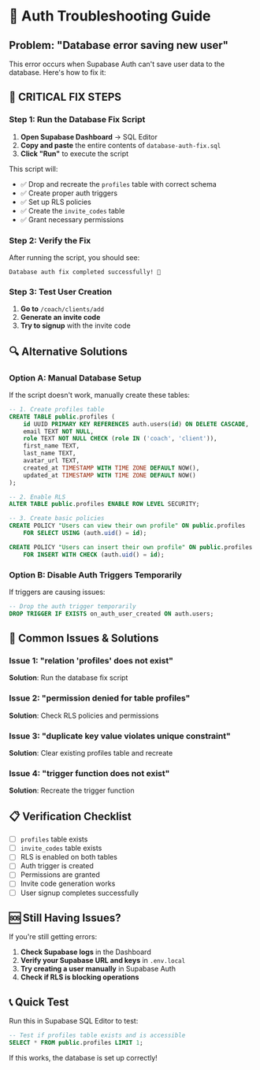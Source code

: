 # 🔧 Auth Troubleshooting Guide

## Problem: "Database error saving new user"

This error occurs when Supabase Auth can't save user data to the database. Here's how to fix it:

## 🚨 **CRITICAL FIX STEPS**

### Step 1: Run the Database Fix Script

1. **Open Supabase Dashboard** → SQL Editor
2. **Copy and paste** the entire contents of `database-auth-fix.sql`
3. **Click "Run"** to execute the script

This script will:

- ✅ Drop and recreate the `profiles` table with correct schema
- ✅ Create proper auth triggers
- ✅ Set up RLS policies
- ✅ Create the `invite_codes` table
- ✅ Grant necessary permissions

### Step 2: Verify the Fix

After running the script, you should see:

```
Database auth fix completed successfully! 🎉
```

### Step 3: Test User Creation

1. **Go to** `/coach/clients/add`
2. **Generate an invite code**
3. **Try to signup** with the invite code

## 🔍 **Alternative Solutions**

### Option A: Manual Database Setup

If the script doesn't work, manually create these tables:

```sql
-- 1. Create profiles table
CREATE TABLE public.profiles (
    id UUID PRIMARY KEY REFERENCES auth.users(id) ON DELETE CASCADE,
    email TEXT NOT NULL,
    role TEXT NOT NULL CHECK (role IN ('coach', 'client')),
    first_name TEXT,
    last_name TEXT,
    avatar_url TEXT,
    created_at TIMESTAMP WITH TIME ZONE DEFAULT NOW(),
    updated_at TIMESTAMP WITH TIME ZONE DEFAULT NOW()
);

-- 2. Enable RLS
ALTER TABLE public.profiles ENABLE ROW LEVEL SECURITY;

-- 3. Create basic policies
CREATE POLICY "Users can view their own profile" ON public.profiles
    FOR SELECT USING (auth.uid() = id);

CREATE POLICY "Users can insert their own profile" ON public.profiles
    FOR INSERT WITH CHECK (auth.uid() = id);
```

### Option B: Disable Auth Triggers Temporarily

If triggers are causing issues:

```sql
-- Drop the auth trigger temporarily
DROP TRIGGER IF EXISTS on_auth_user_created ON auth.users;
```

## 🐛 **Common Issues & Solutions**

### Issue 1: "relation 'profiles' does not exist"

**Solution**: Run the database fix script

### Issue 2: "permission denied for table profiles"

**Solution**: Check RLS policies and permissions

### Issue 3: "duplicate key value violates unique constraint"

**Solution**: Clear existing profiles table and recreate

### Issue 4: "trigger function does not exist"

**Solution**: Recreate the trigger function

## 📋 **Verification Checklist**

- [ ] `profiles` table exists
- [ ] `invite_codes` table exists
- [ ] RLS is enabled on both tables
- [ ] Auth trigger is created
- [ ] Permissions are granted
- [ ] Invite code generation works
- [ ] User signup completes successfully

## 🆘 **Still Having Issues?**

If you're still getting errors:

1. **Check Supabase logs** in the Dashboard
2. **Verify your Supabase URL and keys** in `.env.local`
3. **Try creating a user manually** in Supabase Auth
4. **Check if RLS is blocking operations**

## 📞 **Quick Test**

Run this in Supabase SQL Editor to test:

```sql
-- Test if profiles table exists and is accessible
SELECT * FROM public.profiles LIMIT 1;
```

If this works, the database is set up correctly!
